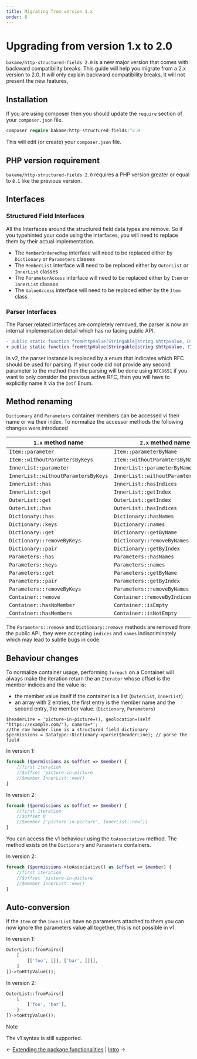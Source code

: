 ```yaml
---
title: Migrating from version 1.x
order: 8
---
```


# Upgrading from version 1.x to 2.0

`bakame/http-structured-fields 2.0` is a new major version that comes with backward compatibility breaks.
This guide will help you migrate from a 2.x version to 2.0. It will only explain backward compatibility breaks, 
it will not present the new features,

## Installation

If you are using composer then you should update the `require` section of your `composer.json` file.

```php
composer require bakame/http-structured-fields:^2.0
```

This will edit (or create) your `composer.json` file.

## PHP version requirement

`bakame/http-structured-fields 2.0` requires a PHP version greater or equal to `8.1` like the previous version.

## Interfaces

### Structured Field Interfaces

All the Interfaces around the structured field data types are remove. So if you typehinted your code using
the interfaces, you will need to replace them by their actual implementation.

- The `MemberOrderedMap` interface will need to be replaced either by `Dictionary` or `Parameters` classes
- The `MemberList` interface will need to be replaced either by `OuterList` or `InnerList` classes
- The `ParameterAccess` interface will need to be replaced either by `Item` or `InnerList` classes
- The `ValueAccess` interface will need to be replaced either by the `Item` class

### Parser Interfaces

The Parser related interfaces are completely removed, the parser is now an internal implementation detail which has no
facing public API.

```diff
- public static function fromHttpValue(Stringable|string $httpValue, DictionaryParser $parser = new Parser()): self
+ public static function fromHttpValue(Stringable|string $httpValue, ?Ietf $rfc = null): self
```

In v2, the parser instance is replaced by a enum that indicates which RFC should be used for parsing.
If your code did not provide any second parameter to the method then the parsing will be done using `RFC9651`
if you want to only consider the previous active RFC, then you will have to explicitly name it via the `Ietf` Enum.

## Method renaming

`Dictionary` and `Parameters` container members can be accessed vi their name or via their index.
To normalize the accessor methods the following changes were introduced

| `1.x` method name                   | `2.x` method name                    |
|-------------------------------------|--------------------------------------|
| `Item::parameter`                   | `Item::parameterByName`              |
| `Item::withoutParamtersByKeys`      | `Item::withoutParamtersByNames`      |
| `InnerList::parameter`              | `InnerList::parameterByName`         |
| `InnerList::withoutParamtersByKeys` | `InnerList::withoutParamtersByNames` |
| `InnerList::has`                    | `InnerList::hasIndices`              |
| `InnerList::get`                    | `InnerList::getIndex`                |
| `OuterList::get`                    | `OuterList::getIndex`                |
| `OuterList::has`                    | `OuterList::hasIndices`              |
| `Dictionary::has`                   | `Dictionary::hasNames`               |
| `Dictionary::keys`                  | `Dictionary::names`                  |
| `Dictionary::get`                   | `Dictionary::getByName`              |
| `Dictionary::removeByKeys`          | `Dictionary::removeByNames`          |
| `Dictionary::pair`                  | `Dictionary::getByIndex`             |
| `Parameters::has`                   | `Parameters::hasNames`               |
| `Parameters::keys`                  | `Parameters::names`                  |
| `Parameters::get`                   | `Parameters::getByName`              |
| `Parameters::pair`                  | `Parameters::getByIndex`             |
| `Parameters::removeByKeys`          | `Parameters::removeByNames`          |
| `Container::remove`                 | `Container::removeByIndices`         |
| `Container::hasNoMember`            | `Container::isEmpty`                 |
| `Container::hasMembers`             | `Container::isNotEmpty`              |

The `Parameters::remove` and `Dictionary::remove` methods are removed from the public API, they
were accepting `indices` and `names` indiscriminately which may lead to subtle bugs in code.

## Behaviour changes

To normalize container usage, performing `foreach` on a Container will always make the iteration return the an
`Iterator` whose offset is the member indices and the value is:

- the member value itself if the container is a list (`OuterList`, `InnerList`)
- an array with 2 entries, the first entry is the member name and the second entry, the member value. (`Dictionary`, `Parameters`)

```pho
$headerLine = 'picture-in-picture=(), geolocation=(self "https://example.com/"), camera=*'; 
//the raw header line is a structured field dictionary
$permissions = DataType::Dictionary->parse($headerLine); // parse the field
```

In version 1:

```php
foreach ($permissions as $offset => $member) {
    //first iteration
    //$offset 'picture-in-picture
    //$member InnerList::new()
}
```

In version 2:

```php
foreach ($permissions as $offset => $member) {
    //first iteration
    //$offset 0
    //$member ['picture-in-picture', InnerList::new()]
}
````

You can access the v1 behaviour using the `toAssociative` method. The method
exists on the `Dictionary` and `Parameters` containers.

In version 2:

```php
foreach ($permissions->toAssociative() as $offset => $member) {
    //first iteration
    //$offset 'picture-in-picture
    //$member InnerList::new()
}
````

## Auto-conversion

If the `Item` or the `InnerList` have no parameters attached to them you can now ignore the parameters value all together,
this is not possible in v1.

In version 1:

```php
OuterList::fromPairs([
    [
        [['foo', []], ['bar', []]],
    ]
])->toHttpValue());
```

In version 2:

```php
OuterList::fromPairs([
    [
        ['foo', 'bar'],
    ]
])->toHttpValue());
```

> [!NOTE]
> The v1 syntax is still supported.

&larr; [Extending the package functionalities](07-extensions.md)  |  [Intro](00-intro.md) &rarr;
